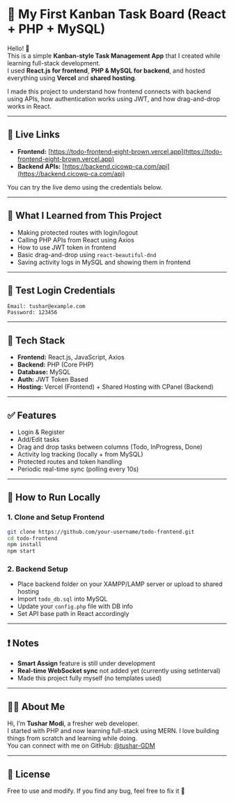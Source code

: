# 📝 My First Kanban Task Board (React + PHP + MySQL)

Hello! 👋  
This is a simple **Kanban-style Task Management App** that I created while learning full-stack development.  
I used **React.js for frontend**, **PHP & MySQL for backend**, and hosted everything using **Vercel** and **shared hosting**.

I made this project to understand how frontend connects with backend using APIs, how authentication works using JWT, and how drag-and-drop works in React.

---

## 🔗 Live Links

- **Frontend:** [https://todo-frontend-eight-brown.vercel.app](https://todo-frontend-eight-brown.vercel.app)
- **Backend APIs:** [https://backend.cicowp-ca.com/api](https://backend.cicowp-ca.com/api)

You can try the live demo using the credentials below.

---

## 🧠 What I Learned from This Project

- Making protected routes with login/logout
- Calling PHP APIs from React using Axios
- How to use JWT token in frontend
- Basic drag-and-drop using `react-beautiful-dnd`
- Saving activity logs in MySQL and showing them in frontend

---

## 🔐 Test Login Credentials

```
Email: tushar@example.com
Password: 123456
```

---

## 🔨 Tech Stack

- **Frontend:** React.js, JavaScript, Axios
- **Backend:** PHP (Core PHP)
- **Database:** MySQL
- **Auth:** JWT Token Based
- **Hosting:** Vercel (Frontend) + Shared Hosting with CPanel (Backend)

---

## ✅ Features

- Login & Register
- Add/Edit tasks
- Drag and drop tasks between columns (Todo, InProgress, Done)
- Activity log tracking (locally + from MySQL)
- Protected routes and token handling
- Periodic real-time sync (polling every 10s)

---

## 🧰 How to Run Locally

### 1. Clone and Setup Frontend

```bash
git clone https://github.com/your-username/todo-frontend.git
cd todo-frontend
npm install
npm start
```

### 2. Backend Setup

- Place backend folder on your XAMPP/LAMP server or upload to shared hosting
- Import `todo_db.sql` into MySQL
- Update your `config.php` file with DB info
- Set API base path in React accordingly

---

## ❗ Notes

- **Smart Assign** feature is still under development
- **Real-time WebSocket sync** not added yet (currently using setInterval)
- Made this project fully myself (no templates used)

---

## 🧑‍💻 About Me

Hi, I’m **Tushar Modi**, a fresher web developer.  
I started with PHP and now learning full-stack using MERN. I love building things from scratch and learning while doing.  
You can connect with me on GitHub: [@tushar-GDM](https://github.com/tushar-GDM)

---

## 📃 License

Free to use and modify. If you find any bug, feel free to fix it 🙏